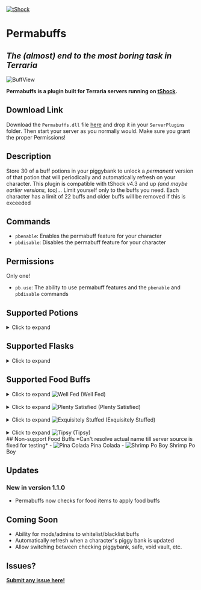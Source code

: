 
<p align=center>

[![tShock](https://camo.githubusercontent.com/b67812bfa5ce28988c265d4db7732035d3f2c848bd30a90596b8e3d59676aab1/68747470733a2f2f7473686f636b2e636f2f6e65776c6f676f2e706e67)](https://github.com/Pryaxis/TShock)

</p>

# Permabuffs
## _The (almost) end to the most boring task in Terraria_

![BuffView](https://i.imgur.com/bcdJm5q.png)

__Permabuffs is a plugin built for Terraria servers running on **[tShock](https://github.com/Pryaxis/TShock)**.__

## Download Link
Download the `Permabuffs.dll` file [here](https://github.com/SyntaxVoid/Permabuffs/releases/latest) and drop it in your `ServerPlugins` folder. Then start your server as you normally would. Make sure you grant the proper Permissions!

## Description
Store 30 of a buff potions in your piggybank to unlock a *permanent* version of that potion that will periodically and automatically refresh on your character. This plugin is compatible with tShock v4.3 and up *(and maybe earlier versions, too)...* Limit yourself only to the buffs you need. Each character has a limit of 22 buffs and older buffs will be removed if this is exceeded

## Commands
- `pbenable`: Enables the permabuff feature for your character
- `pbdisable`: Disables the permabuff feature for your character

## Permissions
Only one!
- `pb.use`: The ability to use permabuff features and the `pbenable` and `pbdisable` commands

## Supported Potions
<details>
  <summary>Click to expand</summary>
- <img src="https://static.wikia.nocookie.net/terraria_gamepedia/images/9/96/Ammo_Reservation_Potion.png" alt="Ammo Reservation Potion"> Ammo Reservation Potion
- <img src="https://static.wikia.nocookie.net/terraria_gamepedia/images/9/9f/Archery_Potion.png" alt="Archery Potion"> Archery Potion
- <img src="https://static.wikia.nocookie.net/terraria_gamepedia/images/7/7c/Battle_Potion.png" alt="Battle Potion"> Battle Potion
- <img src="https://static.wikia.nocookie.net/terraria_gamepedia/images/1/1c/Builder_Potion.png" alt="Builder Potion"> Builder Potion
- <img src="https://static.wikia.nocookie.net/terraria_gamepedia/images/d/d8/Calming_Potion.png" alt="Calming Potion"> Calming Potion
- <img src="https://static.wikia.nocookie.net/terraria_gamepedia/images/f/f9/Crate_Potion.png" alt="Crate Potion"> Crate Potion
- <img src="https://static.wikia.nocookie.net/terraria_gamepedia/images/f/f3/Dangersense_Potion.png" alt="Dangersense Potion"> Dangersense Potion
- <img src="https://static.wikia.nocookie.net/terraria_gamepedia/images/9/93/Endurance_Potion.png" alt="Endurance Potion"> Endurance Potion
- <img src="https://static.wikia.nocookie.net/terraria_gamepedia/images/7/7b/Featherfall_Potion.png" alt="Featherfall Potion"> Featherfall Potion
- <img src="https://static.wikia.nocookie.net/terraria_gamepedia/images/f/fa/Fishing_Potion.png" alt="Fishing Potion"> Fishing Potion
- <img src="https://static.wikia.nocookie.net/terraria_gamepedia/images/6/64/Flipper_Potion.png" alt="Flipper Potion"> Flipper Potion
- <img src="https://static.wikia.nocookie.net/terraria_gamepedia/images/3/3d/Gills_Potion.png" alt="Gills Potion"> Gills Potion
- <img src="https://static.wikia.nocookie.net/terraria_gamepedia/images/0/09/Gravitation_Potion.png" alt="Gravitation Potion"> Gravitation Potion
- <img src="https://static.wikia.nocookie.net/terraria_gamepedia/images/3/3b/Greater_Luck_Potion.png" alt="Greater Luck Potion"> <img src="https://static.wikia.nocookie.net/terraria_gamepedia/images/7/7b/Lesser_Luck_Potion.png" alt="Lesser Luck Potion"> <img src="https://static.wikia.nocookie.net/terraria_gamepedia/images/4/44/Luck_Potion.png" alt="Luck Potion"> Luck Potions (All three will apply the same buff, so only get one!)
- <img src="https://static.wikia.nocookie.net/terraria_gamepedia/images/3/3c/Heartreach_Potion.png" alt="Heartreach Potion"> Heartreach Potion
- <img src="https://static.wikia.nocookie.net/terraria_gamepedia/images/7/72/Hunter_Potion.png" alt="Hunter Potion"> Hunter Potion
- <img src="https://static.wikia.nocookie.net/terraria_gamepedia/images/e/e5/Inferno_Potion.png" alt="Inferno Potion"> Inferno Potion
- <img src="https://static.wikia.nocookie.net/terraria_gamepedia/images/c/c1/Invisibility_Potion.png" alt="Invisibility Potion"> Invisibility Potion
- <img src="https://static.wikia.nocookie.net/terraria_gamepedia/images/9/9f/Ironskin_Potion.png" alt="Ironskin Potion"> Ironskin Potion
- <img src="https://static.wikia.nocookie.net/terraria_gamepedia/images/2/25/Lifeforce_Potion.png" alt="Lifeforce Potion"> Lifeforce Potion
- <img src="https://static.wikia.nocookie.net/terraria_gamepedia/images/2/2c/Magic_Power_Potion.png" alt="Magic Power Potion"> Magic Power Potion
- <img src="https://static.wikia.nocookie.net/terraria_gamepedia/images/c/cc/Mana_Regeneration_Potion.png" alt="Mana Regeneration Potion"> Mana Regeneration Potion
- <img src="https://static.wikia.nocookie.net/terraria_gamepedia/images/d/d5/Mining_Potion.png" alt="Mining Potion"> Mining Potion
- <img src="https://static.wikia.nocookie.net/terraria_gamepedia/images/2/20/Night_Owl_Potion.png" alt="Night Owl Potion"> Night Owl Potion
- <img src="https://static.wikia.nocookie.net/terraria_gamepedia/images/c/c8/Obsidian_Skin_Potion.png" alt="Obsidian Skin Potion"> Obsidian Skin Potion
- <img src="https://static.wikia.nocookie.net/terraria_gamepedia/images/e/ec/Rage_Potion.png" alt="Rage Potion"> Rage Potion
- <img src="https://static.wikia.nocookie.net/terraria_gamepedia/images/2/2d/Regeneration_Potion.png" alt="Regeneration Potion"> Regeneration Potion
- <img src="https://static.wikia.nocookie.net/terraria_gamepedia/images/8/83/Shine_Potion.png" alt="Shine Potion"> Shine Potion
- <img src="https://static.wikia.nocookie.net/terraria_gamepedia/images/c/c8/Sonar_Potion.png" alt="Sonar Potion"> Sonar Potion
- <img src="https://static.wikia.nocookie.net/terraria_gamepedia/images/0/03/Spelunker_Potion.png" alt="Spelunker Potion"> Spelunker Potion
- <img src="https://static.wikia.nocookie.net/terraria_gamepedia/images/2/21/Stink_Potion.png" alt="Stink Potion"> Stink Potion
- <img src="https://static.wikia.nocookie.net/terraria_gamepedia/images/9/91/Summoning_Potion.png" alt="Summoning Potion"> Summoning Potion
- <img src="https://static.wikia.nocookie.net/terraria_gamepedia/images/3/3f/Swiftness_Potion.png" alt="Swiftness Potion"> Swiftness Potion
- <img src="https://static.wikia.nocookie.net/terraria_gamepedia/images/1/1c/Thorns_Potion.png" alt="Thorns Potion"> Thorns Potion
- <img src="https://static.wikia.nocookie.net/terraria_gamepedia/images/5/59/Titan_Potion.png" alt="Titan Potion"> Titan Potion
- <img src="https://static.wikia.nocookie.net/terraria_gamepedia/images/3/31/Warmth_Potion.png" alt="Warmth Potion"> Warmth Potion
- <img src="https://static.wikia.nocookie.net/terraria_gamepedia/images/2/21/Water_Walking_Potion.png" alt="Water Walking Potion"> Water Walking Potion
- <img src="https://static.wikia.nocookie.net/terraria_gamepedia/images/d/d7/Wrath_Potion.png" alt="Wrath Potion"> Wrath Potion
-
</details>

## Supported Flasks
<details>
  <summary>Click to expand</summary>
- <img src="https://static.wikia.nocookie.net/terraria_gamepedia/images/0/08/Flask_of_Cursed_Flames.png" alt="Flask of Cursed Flames"> Flask of Cursed Flames
- <img src="https://static.wikia.nocookie.net/terraria_gamepedia/images/7/77/Flask_of_Fire.png" alt="Flask of Fire"> Flask of Fire
- <img src="https://static.wikia.nocookie.net/terraria_gamepedia/images/9/92/Flask_of_Gold.png" alt="Flask of Gold"> Flask of Gold
- <img src="https://static.wikia.nocookie.net/terraria_gamepedia/images/7/71/Flask_of_Ichor.png" alt="Flask of Ichor"> Flask of Ichor
- <img src="https://static.wikia.nocookie.net/terraria_gamepedia/images/6/64/Flask_of_Nanites.png" alt="Flask of Nanites"> Flask of Nanites
- <img src="https://static.wikia.nocookie.net/terraria_gamepedia/images/9/9f/Flask_of_Party.png" alt="Flask of Party"> Flask of Party
- <img src="https://static.wikia.nocookie.net/terraria_gamepedia/images/c/cd/Flask_of_Poison.png" alt="Flask of Poison"> Flask of Poison
- <img src="https://static.wikia.nocookie.net/terraria_gamepedia/images/f/f0/Flask_of_Venom.png" alt="Flask of Venom"> Flask of Venom
-
</details>

## Supported Food Buffs
<details>
  <summary>Click to expand <img src="https://static.wikia.nocookie.net/terraria_gamepedia/images/a/a3/Well_Fed.png" alt="Well Fed"> (Well Fed) </summary>
- <img src="https://static.wikia.nocookie.net/terraria_gamepedia/images/4/41/Apple_Juice.png" alt="Apple Juice"> Apple Juice
- <img src="https://static.wikia.nocookie.net/terraria_gamepedia/images/8/88/Bloody_Moscato.png" alt="Bloody Moscato"> Bloody Moscato
- <img src="https://static.wikia.nocookie.net/terraria_gamepedia/images/1/1f/Bunny_Stew.png" alt="Bunny Stew"> Bunny Stew
- <img src="https://static.wikia.nocookie.net/terraria_gamepedia/images/f/f6/Cooked_Fish.png" alt="Cooked Fish"> Cooked Fish
- <img src="https://static.wikia.nocookie.net/terraria_gamepedia/images/d/d3/Frozen_Banana_Daiquiri.png" alt="Frozen Banana Daiquiri"> Frozen Banana Daiquiri
- <img src="https://static.wikia.nocookie.net/terraria_gamepedia/images/4/42/Fruit_Juice.png" alt="Fruit Juice"> Fruit Juice
- <img src="https://static.wikia.nocookie.net/terraria_gamepedia/images/9/9e/Fruit_Salad.png" alt="Fruit Salad"> Fruit Salad
- <img src="https://static.wikia.nocookie.net/terraria_gamepedia/images/9/9e/Fruit_Salad.png" alt="Fruit Salad"> Fruit Salad
- <img src="https://static.wikia.nocookie.net/terraria_gamepedia/images/0/0d/Grilled_Squirrel.png" alt="Grilled Squirrel"> Grilled Squirrel
- <img src="https://static.wikia.nocookie.net/terraria_gamepedia/images/2/2a/Lemonade.png" alt="Lemonade"> Lemonade
- <img src="https://static.wikia.nocookie.net/terraria_gamepedia/images/9/9c/Peach_Sangria.png" alt="Peach Sangria"> Peach Sangria
- <img src="https://static.wikia.nocookie.net/terraria_gamepedia/images/3/34/Roasted_Bird.png" alt="Roasted Bird"> Roasted Bird
- <img src="https://static.wikia.nocookie.net/terraria_gamepedia/images/2/2b/Smoothie_of_Darkness.png" alt="Smoothie of Darkness"> Smoothie of Darkness
- <img src="https://static.wikia.nocookie.net/terraria_gamepedia/images/3/3e/Tropical_Smoothie.png" alt="Tropical Smoothie"> Tropical Smoothie
- <img src="https://static.wikia.nocookie.net/terraria_gamepedia/images/e/e7/Teacup.png" alt="Teacup"> Teacup
- <img src="https://static.wikia.nocookie.net/terraria_gamepedia/images/7/7d/Apple.png" alt="Apple"> Apple
- <img src="https://static.wikia.nocookie.net/terraria_gamepedia/images/f/fc/Apricot.png" alt="Apricot"> Apricot
- <img src="https://static.wikia.nocookie.net/terraria_gamepedia/images/6/69/Banana.png" alt="Banana"> Banana
- <img src="https://static.wikia.nocookie.net/terraria_gamepedia/images/d/dd/Blackcurrant.png" alt="Blackcurrant"> Blackcurrant
- <img src="https://static.wikia.nocookie.net/terraria_gamepedia/images/8/8b/Blood_Orange.png" alt="Blood Orange"> Blood Orange
- <img src="https://static.wikia.nocookie.net/terraria_gamepedia/images/2/20/Cherry.png" alt="Cherry"> Cherry
- <img src="https://static.wikia.nocookie.net/terraria_gamepedia/images/2/2f/Coconut.png" alt="Coconut"> Coconut
- <img src="https://static.wikia.nocookie.net/terraria_gamepedia/images/9/96/Elderberry.png" alt="Elderberry"> Elderberry
- <img src="https://static.wikia.nocookie.net/terraria_gamepedia/images/5/5a/Grapefruit.png" alt="Grapefruit"> Grapefruit
- <img src="https://static.wikia.nocookie.net/terraria_gamepedia/images/3/35/Lemon.png" alt="Lemon"> Lemon
- <img src="https://static.wikia.nocookie.net/terraria_gamepedia/images/3/38/Mango.png" alt="Mango"> Mango
- <img src="https://static.wikia.nocookie.net/terraria_gamepedia/images/e/e2/Peach.png" alt="Peach"> Peach
- <img src="https://static.wikia.nocookie.net/terraria_gamepedia/images/f/fb/Pineapple.png" alt="Pineapple"> Pineapple
- <img src="https://static.wikia.nocookie.net/terraria_gamepedia/images/e/e6/Plum.png" alt="Plum"> Plum
- <img src="https://static.wikia.nocookie.net/terraria_gamepedia/images/e/e2/Rambutan.png" alt="Rambutan"> Rambutan
- <img src="https://static.wikia.nocookie.net/terraria_gamepedia/images/3/3c/Carton_of_Milk.png" alt="Carton of Milk"> Carton of Milk
- <img src="https://static.wikia.nocookie.net/terraria_gamepedia/images/a/a5/Potato_Chips.png" alt="Potato Chips"> Potato Chips
- <img src="https://static.wikia.nocookie.net/terraria_gamepedia/images/8/84/Shucked_Oyster.png" alt="Shucked Oyster"> Shucked Oyster
- <img src="https://static.wikia.nocookie.net/terraria_gamepedia/images/a/a0/Marshmallow.png" alt="Marshmallow"> Marshmallow
-
</details>
<br>
<details>
  <summary>Click to expand <img src="https://static.wikia.nocookie.net/terraria_gamepedia/images/2/2a/Plenty_Satisfied.png" alt="Plenty Satisfied"> (Plenty Satisfied)</summary>
- <img src="https://static.wikia.nocookie.net/terraria_gamepedia/images/7/78/Escargot.png" alt="Escargot"> Escargot
- <img src="https://static.wikia.nocookie.net/terraria_gamepedia/images/5/5d/Lobster_Tail.png" alt="Lobster Tail"> Lobster Tail
- <img src="https://static.wikia.nocookie.net/terraria_gamepedia/images/e/e5/Prismatic_Punch.png" alt="Prismatic Punch"> Prismatic Punch
- <img src="https://static.wikia.nocookie.net/terraria_gamepedia/images/7/72/Roasted_Duck.png" alt="Roasted Duck"> Roasted Duck
- <img src="https://static.wikia.nocookie.net/terraria_gamepedia/images/c/c7/Sauteed_Frog_Legs.png" alt="Sauteed Frog Legs"> Sauteed Frog Legs
- <img src="https://static.wikia.nocookie.net/terraria_gamepedia/images/f/f8/Bowl_of_Soup.png" alt="Bowl of Soup"> Bowl of Soup
- <img src="https://static.wikia.nocookie.net/terraria_gamepedia/images/5/53/Cooked_Shrimp.png" alt="Cooked Shrimp"> Cooked Shrimp
- <img src="https://static.wikia.nocookie.net/terraria_gamepedia/images/7/7d/Pumpkin_Pie.png" alt="Pumpkin Pie"> Pumpkin Pie
- <img src="https://static.wikia.nocookie.net/terraria_gamepedia/images/4/41/Sashimi.png" alt="Sashimi"> Sashimi
- <img src="https://static.wikia.nocookie.net/terraria_gamepedia/images/7/7c/Grub_Soup.png" alt="Grub Soup"> Grub Soup
- <img src="https://static.wikia.nocookie.net/terraria_gamepedia/images/2/29/Dragon_Fruit.png" alt="Dragon Fruit"> Dragon Fruit
- <img src="https://static.wikia.nocookie.net/terraria_gamepedia/images/c/c4/Star_Fruit.png" alt="Star Fruit"> Star Fruit
- <img src="https://static.wikia.nocookie.net/terraria_gamepedia/images/b/bd/Banana_Split.png" alt="Banana Split"> Banana Split
- <img src="https://static.wikia.nocookie.net/terraria_gamepedia/images/4/42/Chicken_Nugget.png" alt="Chicken Nugget"> Chicken Nugget
- <img src="https://static.wikia.nocookie.net/terraria_gamepedia/images/f/f0/Chocolate_Chip_Cookie.png" alt="Chocolate Chip Cookie"> Chocolate Chip Cookie
- <img src="https://static.wikia.nocookie.net/terraria_gamepedia/images/e/e9/Coffee.png" alt="Coffee"> Coffee
- <img src="https://static.wikia.nocookie.net/terraria_gamepedia/images/1/1f/Cream_Soda.png" alt="Cream Soda"> Cream Soda
- <img src="https://static.wikia.nocookie.net/terraria_gamepedia/images/1/18/Fried_Egg.png" alt="Fried Egg"> Fried Egg
- <img src="https://static.wikia.nocookie.net/terraria_gamepedia/images/b/b6/Fries.png" alt="Fries"> Fries
- <img src="https://static.wikia.nocookie.net/terraria_gamepedia/images/3/39/Grapes.png" alt="Grapes"> Grapes
- <img src="https://static.wikia.nocookie.net/terraria_gamepedia/images/0/00/Hotdog.png" alt="Hotdog"> Hotdog
- <img src="https://static.wikia.nocookie.net/terraria_gamepedia/images/5/5d/Ice_Cream.png" alt="Ice Cream"> Ice Cream
- <img src="https://static.wikia.nocookie.net/terraria_gamepedia/images/4/4c/Nachos.png" alt="Nachos"> Nachos
- <img src="https://static.wikia.nocookie.net/terraria_gamepedia/images/9/95/Pad_Thai.png" alt="Pad Thai"> Pad Thai
- <img src="https://static.wikia.nocookie.net/terraria_gamepedia/images/d/d1/Pho.png" alt="Pho"> Pho
-
</details>
<br>
<details>
  <summary>Click to expand <img src="https://static.wikia.nocookie.net/terraria_gamepedia/images/1/15/Exquisitely_Stuffed.png/revision/latest/scale-to-width-down/32?cb=20200517043012" alt="Exquisitely Stuffed"> (Exquisitely Stuffed)</summary>
- <img src="https://static.wikia.nocookie.net/terraria_gamepedia/images/9/91/Golden_Delight.png" alt="Golden Delight"> Golden Delight
- <img src="https://static.wikia.nocookie.net/terraria_gamepedia/images/2/24/Grape_Juice.png" alt="Grape Juice"> Grape Juice
- <img src="https://static.wikia.nocookie.net/terraria_gamepedia/images/5/54/Seafood_Dinner.png" alt="Seafood Dinner"> Seafood Dinner
- <img src="https://static.wikia.nocookie.net/terraria_gamepedia/images/f/fb/Apple_Pie.png" alt="Apple Pie"> Apple Pie
- <img src="https://static.wikia.nocookie.net/terraria_gamepedia/images/f/f6/Bacon.png" alt="Bacon"> Bacon
- <img src="https://static.wikia.nocookie.net/terraria_gamepedia/images/7/74/BBQ_Ribs.png" alt="BBQ Ribs"> BBQ Ribs
- <img src="https://static.wikia.nocookie.net/terraria_gamepedia/images/9/93/Burger.png" alt="Burger"> Burger
- <img src="https://static.wikia.nocookie.net/terraria_gamepedia/images/1/1d/Milkshake.png" alt="Milkshake"> Milkshake
- <img src="https://static.wikia.nocookie.net/terraria_gamepedia/images/f/f4/Pizza.png" alt="Pizza"> Pizza
- <img src="https://static.wikia.nocookie.net/terraria_gamepedia/images/0/08/Spaghetti.png" alt="Spaghetti"> Spaghetti
- <img src="https://static.wikia.nocookie.net/terraria_gamepedia/images/6/66/Steak.png" alt="Steak"> Steak
- <img src="https://static.wikia.nocookie.net/terraria_gamepedia/images/3/3e/Christmas_Pudding.png" alt="Christmas Pudding"> Christmas Pudding
- <img src="https://static.wikia.nocookie.net/terraria_gamepedia/images/0/02/Gingerbread_Cookie.png" alt="Gingerbread Cookie"> Gingerbread Cookie
- <img src="https://static.wikia.nocookie.net/terraria_gamepedia/images/a/ad/Sugar_Cookie.png" alt="Sugar Cookie"> Sugar Cookie
-
</details>
<br>
<details>
  <summary>Click to expand <img src="https://static.wikia.nocookie.net/terraria_gamepedia/images/9/94/Tipsy.png/revision/latest/scale-to-width-down/32?cb=20170708221047" alt="Tipsy"> (Tipsy) </summary>
- <img src="https://static.wikia.nocookie.net/terraria_gamepedia/images/a/a2/Ale.png" alt="Ale"> Ale
- <img src="https://static.wikia.nocookie.net/terraria_gamepedia/images/f/f6/Sake.png" alt="Sake"> Sake
-
</details>
## Non-support Food Buffs
*Can't resolve actual name till server source is fixed for testing*
- <img src="https://static.wikia.nocookie.net/terraria_gamepedia/images/1/12/Pi%C3%B1a_Colada.png" alt="Pina Colada"> Pina Colada 
- <img src="https://static.wikia.nocookie.net/terraria_gamepedia/images/a/a2/Shrimp_Po%27_Boy.png" alt="Shrimp Po Boy"> Shrimp Po Boy

## Updates
### New in version 1.1.0
- Permabuffs now checks for food items to apply food buffs

## Coming Soon
- Ability for mods/admins to whitelist/blacklist buffs
- Automatically refresh when a character's piggy bank is updated
- Allow switching between checking piggybank, safe, void vault, etc. 

## Issues?
**[Submit any issue here!](https://www.github.com/SyntaxVoid/Permabuffs/issues/new)**

